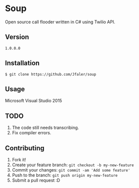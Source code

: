 # Soup
Open source call flooder written in C# using Twilio API.

## Version
`
1.0.0.0
`
## Installation
`
$ git clone https://github.com/Jfaler/soup
`

## Usage

Microsoft Visual Studio 2015

## TODO 

1. The code still needs transcribing.
2. Fix compiler errors.

## Contributing

1. Fork it!
2. Create your feature branch: `git checkout -b my-new-feature`
3. Commit your changes: `git commit -am 'Add some feature'`
4. Push to the branch: `git push origin my-new-feature`
5. Submit a pull request :D


